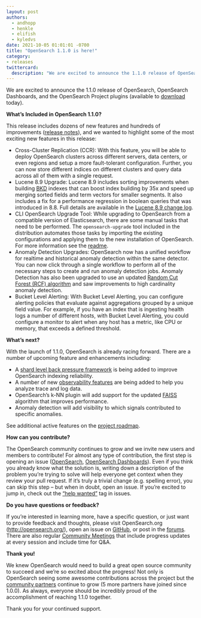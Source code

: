 ```yaml
---
layout: post
authors: 
  - andhopp
  - henkle
  - elifish
  - kyledvs
date: 2021-10-05 01:01:01 -0700
title: "OpenSearch 1.1.0 is here!"
category:
- releases
twittercard:
  description: "We are excited to announce the 1.1.0 release of OpenSearch, OpenSearch Dashboards, and the OpenSearch Project plugins"
---
```


We are excited to announce the 1.1.0 release of OpenSearch, OpenSearch Dashboards, and the OpenSearch Project plugins (available to [download](https://opensearch.org/versions/opensearch-1-1-0.html) today). 

**What’s Included in OpenSearch 1.1.0?**

This release includes dozens of new features and hundreds of improvements ([release notes](https://github.com/opensearch-project/opensearch-build/blob/main/release-notes/opensearch-release-notes-1.1.0.md)), and we wanted to highlight some of the most exciting new features in this release:

* Cross-Cluster Replication (CCR): With this feature, you will be able to deploy OpenSearch clusters across different servers, data centers, or even regions and setup a more fault-tolerant configuration. Further, you can now store different indices on different clusters and query data across all of them with a single request.
* Lucene 8.9 Upgrade: Lucene 8.9 includes sorting improvements when building [BKD](https://lucene.apache.org/core/8_2_0/core/org/apache/lucene/util/bkd/package-summary.html#package.description) indexes that can boost index building by 35x and speed up merging sorted fields and term vectors for smaller segments. It also includes a fix for a performance regression in boolean queries that was introduced in 8.8. Full details are available in the [Lucene 8.9 change log](https://lucene.apache.org/core/8_9_0/changes/Changes.html). 
* CLI OpenSearch Upgrade Tool: While upgrading to OpenSearch from a compatible version of Elasticsearch, there are some manual tasks that need to be performed. The `opensearch-upgrade` tool included in the distribution automates those tasks by importing the existing configurations and applying them to the new installation of OpenSearch. For more information see the [readme](https://github.com/opensearch-project/opensearch-cli/blob/main/README.md). 
* Anomaly Detection Upgrades: OpenSearch now has a unified workflow for realtime and historical anomaly detection within the same detector. You can now click through a single workflow to perform all of the necessary steps to create and run anomaly detection jobs. Anomaly Detection has also been upgraded to use an updated [Random Cut Forest (RCF) algorithm](https://opensearch.org/blog/feature/2021/08/streaming-analytics/) and saw improvements to high cardinality anomaly detection. 
* Bucket Level Alerting: With Bucket Level Alerting, you can configure alerting policies that evaluate against aggregations grouped by a unique field value. For example, if you have an index that is ingesting health logs a number of different hosts, with Bucket Level Alerting, you could configure a monitor to alert when any host has a metric, like CPU or memory, that exceeds a defined threshold. 

**What’s next?**

With the launch of 1.1.0, OpenSearch is already racing forward. There are a number of upcoming feature and enhancements including:

* A [shard level back pressure framework](https://github.com/opensearch-project/OpenSearch/issues/478) is being added to improve OpenSearch indexing reliability.
* A number of new [observability features](https://github.com/opensearch-project/trace-analytics/issues/63) are being added to help you analyze trace and log data. 
* OpenSearch’s k-NN plugin will add support for the updated [FAISS](https://github.com/facebookresearch/faiss) algorithm that improves performance.
* Anomaly detection will add visibility to which signals contributed to specific anomalies. 

See additional active features on the [project roadmap](https://github.com/orgs/opensearch-project/projects/1).

**How can you contribute?**

The OpenSearch community continues to grow and we invite new users and members to contribute! For almost any type of contribution, the first step is opening an issue ([OpenSearch](https://github.com/opensearch-project/OpenSearch/issues), [OpenSearch Dashboards](https://github.com/opensearch-project/OpenSearch-Dashboards/issues)). Even if you think you already know what the solution is, writing down a description of the problem you’re trying to solve will help everyone get context when they review your pull request. If it’s truly a trivial change (e.g. spelling error), you can skip this step – but when in doubt, open an issue. If you’re excited to jump in, check out the [“help wanted”](https://github.com/opensearch-project/OpenSearch/issues?q=is%3Aissue+is%3Aopen+label%3A%22help+wanted%22) tag in issues.

**Do you have questions or feedback?**

If you’re interested in learning more, have a specific question, or just want to provide feedback and thoughts, please visit OpenSearch.org (http://opensearch.org/), open an issue on [GitHub](https://github.com/opensearch-project/OpenSearch/issues), or post in the [forums](https://discuss.opendistrocommunity.dev/). There are also regular [Community Meetings](https://opensearch.org/events/) that include progress updates at every session and include time for Q&A.

**Thank you!** 

We knew OpenSearch would need to build a great open source community to succeed and we’re so excited about the progress! Not only is OpenSearch seeing some awesome contributions across the project but the [community partners](https://opensearch.org/partners/) continue to grow (5 more partners have joined since 1.0.0). As always, everyone should be incredibly proud of the accomplishment of reaching 1.1.0 together. 

Thank you for your continued support.
